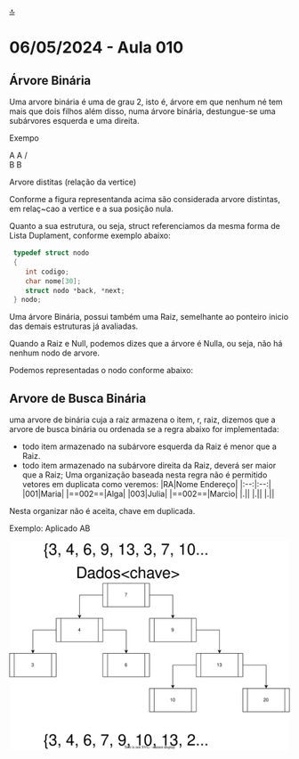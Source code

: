 [🔝](../README.md)

# 06/05/2024 - Aula 010

## Árvore Binária

Uma arvore binária é uma de grau 2, isto é, árvore em que nenhum né tem mais que dois filhos além disso, numa árvore binária, destungue-se uma subárvores esquerda e uma direita.

Exempo

A     A
  /       \
 B         B

Arvore distitas
 (relação da vertice)

Conforme a figura representanda acima são considerada arvore distintas, em relaç~cao a vertice e a sua posição nula.

Quanto a sua estrutura, ou seja, struct referenciamos da mesma forma de Lista Duplament, conforme exemplo abaixo:

```c copy
 typedef struct nodo
 {
    int codigo;
    char nome[30];
    struct nodo *back, *next;
 } nodo;
 ```

Uma árvore Binária, possui também uma Raiz, semelhante ao ponteiro inicio das demais estruturas já avaliadas.

Quando a Raiz e Null, podemos dizes que a árvore é Nulla, ou seja, não há nenhum nodo de arvore.

Podemos representadas o nodo conforme abaixo:

## Arvore de Busca Binária

uma arvore de binária cuja a raiz armazena o item, r, raiz, dizemos que a arvore de busca binária ou ordenada se a regra abaixo for implementada:

- todo item armazenado na subárvore esquerda da Raiz é menor que a Raiz.
 - todo item armazenado na subárvore direita da Raiz, deverá ser maior que a Raiz;
 Uma organização  baseada nesta regra não é permitido vetores em duplicata como veremos:
|RA|Nome Endereço|
|:--:|:--:|
|001|Maria|
|==002==|Alga|
|003|Julia|
|==002==|Marcio|
|.||
|.||
|.||

Nesta organizar não é aceita, chave em duplicada.

Exemplo: Aplicado AB

![Arvore de Busca Binária](arvore-busca-binaria.svg)